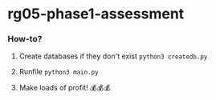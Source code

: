 # rg05-phase1-assessment

### How-to?

1. Create databases if they don't exist
`python3 createdb.py`

2. Runfile
`python3 main.py`

3. Make loads of profit! :moneybag::moneybag::moneybag:
